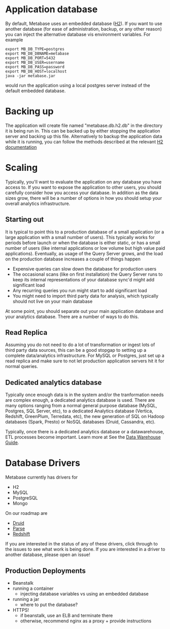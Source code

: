 # Application database

By default, Metabase uses an embedded database ([H2](http://www.h2database.com/)). If you want to use another database (for ease of administration, backup, or any other reason) you can inject the alternative database vis environment variables. For example

    export MB_DB_TYPE=postgres 
    export MB_DB_DBNAME=metabase 
    export MB_DB_PORT=5432 
    export MB_DB_USER=username 
    export MB_DB_PASS=password
    export MB_DB_HOST=localhost
    java -jar metabase.jar

would run the application using a local postgres server instead of the default embedded database.

# Backing up 

The application will create file named "metabase.db.h2.db" in the directory it is being run in. This can be backed up by either stopping the application server and backing up this file. Alternatively to backup the application data while it is running, you can follow the methods described at the relevant [H2 documentation](http://www.h2database.com/html/tutorial.html#upgrade_backup_restore)

# Scaling

Typically, you'll want to evaluate the application on any database you have access to. If you want to expose the application to other users, you should carefully consider how you access your database. In addition as the data sizes grow, there will be a number of options in how you should setup your overall analytics infrastructure.

## Starting out

It is typical to point this to a production database of a small application (or a large application with a small number of users). This typically works for periods before launch or when the database is either static, or has a small number of users (like internal applications or low volume but high value paid applications). Eventually, as usage of the Query Server grows, and the load on the production database increases a couple of things happen

* Expensive queries can slow down the database for production users
* The occasional scans (like on first installation) the Query Server runs to keep its internal representations of your database sync'd might add significant load
* Any recurring queries you run might start to add significant load
* You might need to import third party data for analysis, which typically should not live on your main database

At some point, you should separate out your main application database and your analytics database. There are a number of ways to do this.

## Read Replica

Assuming you do not need to do a lot of transformation or ingest lots of third party data sources, this can be a good stopgap to setting up a complete data/analytics infrastructure. For MySQL or Postgres, just set up a read replica and make sure to not let production application servers hit it for normal queries.


## Dedicated analytics database

Typically once enough data is in the system and/or the tranformation needs are complex enough, a dedicated analytics database is used. There are many options ranging from a normal general purpose database (MySQL, Postgres, SQL Server, etc), to a dedicated Analytics database (Vertica, Redshift, GreenPlum, Terredata, etc), the new generation of SQL on Hadoop databases (Spark, Presto) or NoSQL databases (Druid, Cassandra, etc). 

Typically, once there is a dedicated analytics database or a datawarehouse, ETL processes become important. Learn more at See the [Data Warehouse Guide](data-warehousing.md).

# Database Drivers
Metabase currently has drivers for

* H2
* MySQL
* PostgreSQL
* Mongo

On our roadmap are

* [Druid](www.github.com/metabase/metabase-init/issues/655)
* [Parse](www.github.com/metabase/metabase-init/issues/654) 
* [Redshift](www.github.com/metabase/metabase-init/issues/652)

If you are interested in the status of any of these drivers, click through to the issues to see what work is being done. If you are interested in a driver to another database, please open an issue!


## Production Deployments
* Beanstalk
* running a container
    * injecting database variables vs using an embedded database
* running a jar
    * where to put the database?
* HTTPS!
	* if beanstalk, use an ELB and terminate there
	* otherwise, recommend nginx as a proxy + provide instructions

